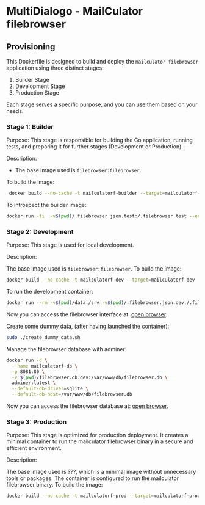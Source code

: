 
# MultiDialogo - MailCulator filebrowser

## Provisioning

This Dockerfile is designed to build and deploy the `mailculator filebrowser` application using three distinct stages:
1. Builder Stage
2. Development Stage
3. Production Stage

Each stage serves a specific purpose, and you can use them based on your needs.

### Stage 1: Builder

Purpose:
This stage is responsible for building the Go application, running tests, and preparing it for further stages (Development or Production).

Description:
- The base image used is `filebrowser:filebrowser`.

To build the image:
```bash
 docker build --no-cache -t mailculatorf-builder --target=mailculatorf-builder .
 ```

To introspect the builder image:

```bash
docker run -ti  -v$(pwd)/.filebrowser.json.test:/.filebrowser.test --entrypoint /bin/sh mailculatorf-builder
```

### Stage 2: Development

Purpose: This stage is used for local development.

Description:

The base image used is `filebrowser:filebrowser`.
To build the image:
```bash
docker build --no-cache -t mailculatorf-dev --target=mailculatorf-dev .
```

To run the development container:
```bash
docker run --rm -v$(pwd)/data:/srv -v$(pwd)/.filebrowser.json.dev:/.filebrowser.json -v$(pwd)/filebrowser.db.dev:/filebrowser.db -p 8080:80 mailculatorf-dev
```
Now you can access the filebrowser interface at: [open browser](http://localhost:8080).

Create some dummy data, (after having launched the container):
```bash
sudo ./create_dummy_data.sh
```
Manage the filebrowser database with adminer:
```bash
docker run -d \
  --name mailculatorf-db \
  -p 8081:80 \
  -v $(pwd)/filebrowser.db.dev:/var/www/db/filebrowser.db \
  adminer:latest \
  --default-db-driver=sqlite \
  --default-db-host=/var/www/db/filebrowser.db
```
Now you can access the filebrowser database at: [open browser](http://localhost:8081).

### Stage 3: Production

Purpose: This stage is optimized for production deployment. It creates a minimal container to run the mailculator filebrowser binary in a secure and efficient environment.

Description:

The base image used is ???, which is a minimal image without unnecessary tools or packages.
The container is configured to run the mailculator filebrowser binary.
To build the image:
```bash
docker build --no-cache -t mailculatorf-prod --target=mailculatorf-prod .
```
